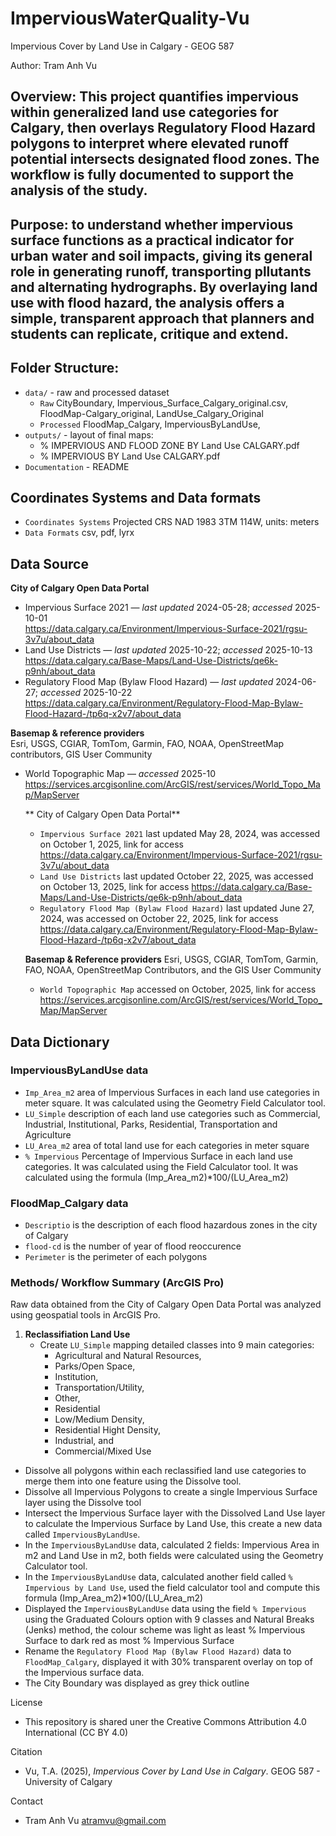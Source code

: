 # ImperviousWaterQuality-Vu
Impervious Cover by Land Use in Calgary - GEOG 587

Author: Tram Anh Vu

## Overview: This project quantifies impervious within generalized land use categories for Calgary, then overlays Regulatory Flood Hazard polygons to interpret where elevated runoff potential intersects designated flood zones. The workflow is fully documented to support the analysis of the study.
## Purpose: to understand whether impervious surface functions as a practical indicator for urban water and soil impacts, giving its general role in generating runoff, transporting pllutants and alternating hydrographs. By overlaying land use with flood hazard, the analysis offers a simple, transparent approach that planners and students can replicate, critique and extend.

## Folder Structure: 
   - `data/` - raw and processed dataset
      - `Raw` CityBoundary, Impervious_Surface_Calgary_original.csv, FloodMap-Calgary_original, LandUse_Calgary_Original
      - `Processed` FloodMap_Calgary, ImperviousByLandUse, 
   - `outputs/` - layout of final maps:
      - % IMPERVIOUS AND FLOOD ZONE BY Land Use CALGARY.pdf
      - % IMPERVIOUS BY Land Use CALGARY.pdf
   - `Documentation` -  README     

## Coordinates Systems and Data formats
   - `Coordinates Systems` Projected CRS NAD 1983 3TM 114W, units: meters
   - `Data Formats` csv, pdf, lyrx 

## Data Source
**City of Calgary Open Data Portal**
- Impervious Surface 2021 — *last updated* 2024-05-28; *accessed* 2025-10-01  
  https://data.calgary.ca/Environment/Impervious-Surface-2021/rgsu-3v7u/about_data
- Land Use Districts — *last updated* 2025-10-22; *accessed* 2025-10-13  
  https://data.calgary.ca/Base-Maps/Land-Use-Districts/qe6k-p9nh/about_data
- Regulatory Flood Map (Bylaw Flood Hazard) — *last updated* 2024-06-27; *accessed* 2025-10-22  
  https://data.calgary.ca/Environment/Regulatory-Flood-Map-Bylaw-Flood-Hazard-/tp6q-x2v7/about_data

**Basemap & reference providers**  
Esri, USGS, CGIAR, TomTom, Garmin, FAO, NOAA, OpenStreetMap contributors, GIS User Community  
- World Topographic Map — *accessed* 2025-10  
  https://services.arcgisonline.com/ArcGIS/rest/services/World_Topo_Map/MapServer

   ** City of Calgary Open Data Portal**
     - `Impervious Surface 2021` last updated May 28, 2024, was accessed on October 1, 2025, link for access https://data.calgary.ca/Environment/Impervious-Surface-2021/rgsu-3v7u/about_data
     - `Land Use Districts` last updated October 22, 2025, was accessed on October 13, 2025, link for access https://data.calgary.ca/Base-Maps/Land-Use-Districts/qe6k-p9nh/about_data
     - `Regulatory Flood Map (Bylaw Flood Hazard)` last updated June 27, 2024, was accessed on October 22, 2025, link for access https://data.calgary.ca/Environment/Regulatory-Flood-Map-Bylaw-Flood-Hazard-/tp6q-x2v7/about_data
     
   **Basemap & Reference providers** 
   Esri, USGS, CGIAR, TomTom, Garmin, FAO, NOAA, OpenStreetMap Contributors, and the GIS User Community
     - `World Topographic Map` accessed on October, 2025, link for access https://services.arcgisonline.com/ArcGIS/rest/services/World_Topo_Map/MapServer

## Data Dictionary

  ### ImperviousByLandUse data
   
   - `Imp_Area_m2` area of Impervious Surfaces in each land use categories in meter square. It was calculated using the Geometry Field Calculator tool.
   - `LU_Simple` description of each land use categories such as Commercial, Industrial, Institutional, Parks, Residential, Transportation and Agriculture
   - `LU_Area_m2` area of total land use for each categories in meter square
   - `% Impervious` Percentage of Impervious Surface in each land use categories. It was calculated using the Field Calculator tool. It was calculated using the formula (Imp_Area_m2)*100/(LU_Area_m2)

 ### FloodMap_Calgary data

   - `Descriptio` is the description of each flood hazardous zones in the city of Calgary
   - `flood-cd` is the number of year of flood reoccurence 
   - `Perimeter` is the perimeter of each polygons
    
### Methods/ Workflow Summary (ArcGIS Pro)

   Raw data obtained from the City of Calgary Open Data Portal was analyzed using geospatial tools in ArcGIS Pro.
   
   1. **Reclassifiation Land Use**
      - Create `LU_Simple` mapping detailed classes into 9 main categories:
         - Agricultural and Natural Resources,
         - Parks/Open Space,
         - Institution,
         - Transportation/Utility,
         - Other,
         - Residential   
         - Low/Medium Density,
         - Residential Hight Density,
         - Industrial, and
         - Commercial/Mixed Use
   
   - Dissolve all polygons within each reclassified land use categories to merge them into one feature using the Dissolve tool.
   - Dissolve all Impervious Polygons to create a single Impervious Surface layer using the Dissolve tool
   - Intersect the Impervious Surface layer with the Dissolved Land Use layer to calculate the Impervious Surface by Land Use, this create a new data called `ImperviousByLandUse`.
   - In the `ImperviousByLandUse` data, calculated 2 fields: Impervious Area in m2 and Land Use in m2, both fields were calculated using the Geometry Calculator tool.
   - In the `ImperviousByLandUse` data, calculated another field called `% Impervious by Land Use`, used the field calculator tool and compute this formula (Imp_Area_m2)*100/(LU_Area_m2)
   - Displayed the `ImperviousByLandUse` data using the field `% Impervious` using the Graduated Colours option with 9 classes and Natural Breaks (Jenks) method, the colour scheme was light as least % Impervious Surface to dark red as most % Impervious Surface
   - Rename the `Regulatory Flood Map (Bylaw Flood Hazard)` data to `FloodMap_Calgary`, displayed it with 30% transparent overlay on top of the Impervious surface data.
   - The City Boundary was displayed as grey thick outline 
    
License

   - This repository is shared uner the Creative Commons Attribution 4.0 International (CC BY 4.0)
     
Citation

  - Vu, T.A. (2025), *Impervious Cover by Land Use in Calgary*. GEOG 587 - University of Calgary
   
Contact

  - Tram Anh Vu atramvu@gmail.com 

